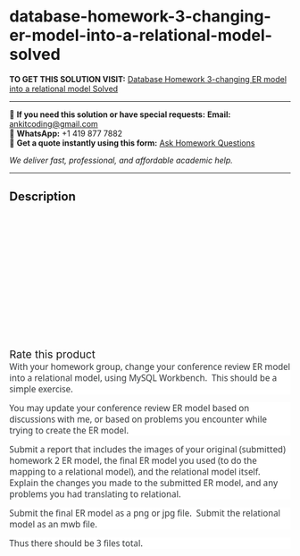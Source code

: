 # database-homework-3-changing-er-model-into-a-relational-model-solved
**TO GET THIS SOLUTION VISIT:** [Database Homework 3-changing ER model into a relational model Solved](https://www.ankitcodinghub.com/product/database-homework-3-changing-er-model-into-a-relational-model-solved/)


---

📩 **If you need this solution or have special requests:** **Email:** ankitcoding@gmail.com  
📱 **WhatsApp:** +1 419 877 7882  
📄 **Get a quote instantly using this form:** [Ask Homework Questions](https://www.ankitcodinghub.com/services/ask-homework-questions/)

*We deliver fast, professional, and affordable academic help.*

---

<h2>Description</h2>



<div class="kk-star-ratings kksr-auto kksr-align-center kksr-valign-top" data-payload="{&quot;align&quot;:&quot;center&quot;,&quot;id&quot;:&quot;97088&quot;,&quot;slug&quot;:&quot;default&quot;,&quot;valign&quot;:&quot;top&quot;,&quot;ignore&quot;:&quot;&quot;,&quot;reference&quot;:&quot;auto&quot;,&quot;class&quot;:&quot;&quot;,&quot;count&quot;:&quot;0&quot;,&quot;legendonly&quot;:&quot;&quot;,&quot;readonly&quot;:&quot;&quot;,&quot;score&quot;:&quot;0&quot;,&quot;starsonly&quot;:&quot;&quot;,&quot;best&quot;:&quot;5&quot;,&quot;gap&quot;:&quot;4&quot;,&quot;greet&quot;:&quot;Rate this product&quot;,&quot;legend&quot;:&quot;0\/5 - (0 votes)&quot;,&quot;size&quot;:&quot;24&quot;,&quot;title&quot;:&quot;Database Homework 3-changing ER model into a relational model Solved&quot;,&quot;width&quot;:&quot;0&quot;,&quot;_legend&quot;:&quot;{score}\/{best} - ({count} {votes})&quot;,&quot;font_factor&quot;:&quot;1.25&quot;}">

<div class="kksr-stars">

<div class="kksr-stars-inactive">
            <div class="kksr-star" data-star="1" style="padding-right: 4px">


<div class="kksr-icon" style="width: 24px; height: 24px;"></div>
        </div>
            <div class="kksr-star" data-star="2" style="padding-right: 4px">


<div class="kksr-icon" style="width: 24px; height: 24px;"></div>
        </div>
            <div class="kksr-star" data-star="3" style="padding-right: 4px">


<div class="kksr-icon" style="width: 24px; height: 24px;"></div>
        </div>
            <div class="kksr-star" data-star="4" style="padding-right: 4px">


<div class="kksr-icon" style="width: 24px; height: 24px;"></div>
        </div>
            <div class="kksr-star" data-star="5" style="padding-right: 4px">


<div class="kksr-icon" style="width: 24px; height: 24px;"></div>
        </div>
    </div>

<div class="kksr-stars-active" style="width: 0px;">
            <div class="kksr-star" style="padding-right: 4px">


<div class="kksr-icon" style="width: 24px; height: 24px;"></div>
        </div>
            <div class="kksr-star" style="padding-right: 4px">


<div class="kksr-icon" style="width: 24px; height: 24px;"></div>
        </div>
            <div class="kksr-star" style="padding-right: 4px">


<div class="kksr-icon" style="width: 24px; height: 24px;"></div>
        </div>
            <div class="kksr-star" style="padding-right: 4px">


<div class="kksr-icon" style="width: 24px; height: 24px;"></div>
        </div>
            <div class="kksr-star" style="padding-right: 4px">


<div class="kksr-icon" style="width: 24px; height: 24px;"></div>
        </div>
    </div>
</div>


<div class="kksr-legend" style="font-size: 19.2px;">
            <span class="kksr-muted">Rate this product</span>
    </div>
    </div>
<p style="margin-top: 0cm; background: white;"><span style="font-size: 11.5pt; font-family: 'Segoe UI',sans-serif; color: #373a3c;">With your homework group, change your conference review ER model into a relational model, using MySQL Workbench.&nbsp; This should be a simple exercise.</span>

<p style="margin-top: 0cm; background: white;"><span style="font-size: 11.5pt; font-family: 'Segoe UI',sans-serif; color: #373a3c;">You may update your conference review ER model based on discussions with me, or based on problems you encounter while trying to create the ER model.</span>

<p style="margin-top: 0cm; background: white;"><span style="font-size: 11.5pt; font-family: 'Segoe UI',sans-serif; color: #373a3c;">Submit a report that includes the images of your original (submitted) homework 2 ER model, the final ER model you used (to do the mapping to a relational model), and the relational model itself.&nbsp; Explain the changes you made to the submitted ER model, and any problems you had translating to relational.</span>

<p style="margin-top: 0cm; background: white;"><span style="font-size: 11.5pt; font-family: 'Segoe UI',sans-serif; color: #373a3c;">Submit the final ER model as a png or jpg file.&nbsp; Submit the relational model as an mwb file.</span>

<p style="margin-top: 0cm; background: white;"><span style="font-size: 11.5pt; font-family: 'Segoe UI',sans-serif; color: #373a3c;">Thus there should be 3 files total.</span>
